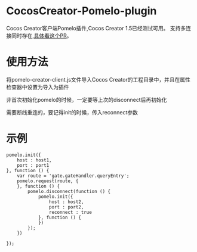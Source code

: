 # CocosCreator-Pomelo-plugin
Cocos Creator客户端Pomelo插件,Cocos Creator 1.5已经测试可用。
支持多连接同时存在,[具体看这个PR](https://github.com/fuhongxue/CocosCreator-Pomelo-plugin/commit/57443b2e7ccdea5c01c841f93aef4de5b2dcfb38)。

# 使用方法
将pomelo-creator-client.js文件导入Cocos Creator的工程目录中，并且在属性检查器中设置为导入为插件

非首次初始化pomelo的时候，一定要等上次的disconnect后再初始化

需要断线重连的，要记得init的时候，传入reconnect参数

# 示例
```
pomelo.init({
    host : host1,
    port : port1
}, function () {
    var route = 'gate.gateHandler.queryEntry';
    pomelo.request(route, {
    }, function () {
        pomelo.disconnect(function () {
            pomelo.init({
                host : host2,
                port : port2,
                reconnect : true
            }, function () {
            })
        });
    })
    
});
```
